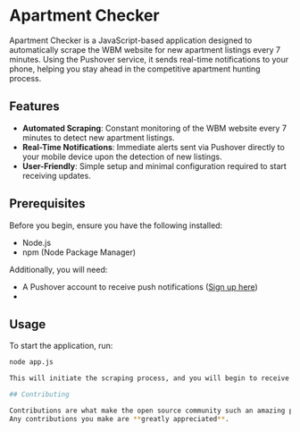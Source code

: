 # Apartment Checker

Apartment Checker is a JavaScript-based application designed to automatically scrape the WBM website for new apartment listings every 7 minutes. 
Using the Pushover service, it sends real-time notifications to your phone, helping you stay ahead in the competitive apartment hunting process.

## Features

- **Automated Scraping**: Constant monitoring of the WBM website every 7 minutes to detect new apartment listings.
- **Real-Time Notifications**: Immediate alerts sent via Pushover directly to your mobile device upon the detection of new listings.
- **User-Friendly**: Simple setup and minimal configuration required to start receiving updates.

## Prerequisites

Before you begin, ensure you have the following installed:
- Node.js
- npm (Node Package Manager)

Additionally, you will need:
- A Pushover account to receive push notifications ([Sign up here](https://pushover.net/))
- 
## Usage

To start the application, run:

```bash
node app.js

This will initiate the scraping process, and you will begin to receive notifications for new apartment listings.

## Contributing

Contributions are what make the open source community such an amazing place to learn, inspire, and create.
Any contributions you make are **greatly appreciated**.
